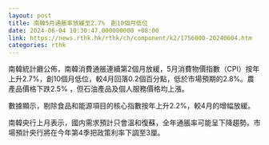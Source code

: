 ```yaml
---
layout: post
title: 南韓5月通脹率放緩至2.7%　創10個月低位
date: 2024-06-04 10:30:47.000000000 +08:00
link: https://news.rthk.hk/rthk/ch/component/k2/1756000-20240604.htm
categories: rthk
---
```


南韓統計廳公佈，南韓消費通脹連續第2個月放緩，5月消費物價指數（CPI）按年上升2.7%，創10個月低位，較4月回落0.2個百分點，低於市場預期的2.8%。農產品價格下跌2.5% ，但石油產品及個人服務價格均上漲。

數據顯示，剔除食品和能源項目的核心指數按年上升2.2%，較4月的增幅放緩。

南韓央行上月表示，國内需求預計只會溫和復蘇，全年通脹率可能呈下降趨勢。市場預計央行將在今年第4季把政策利率下調至3厘。
